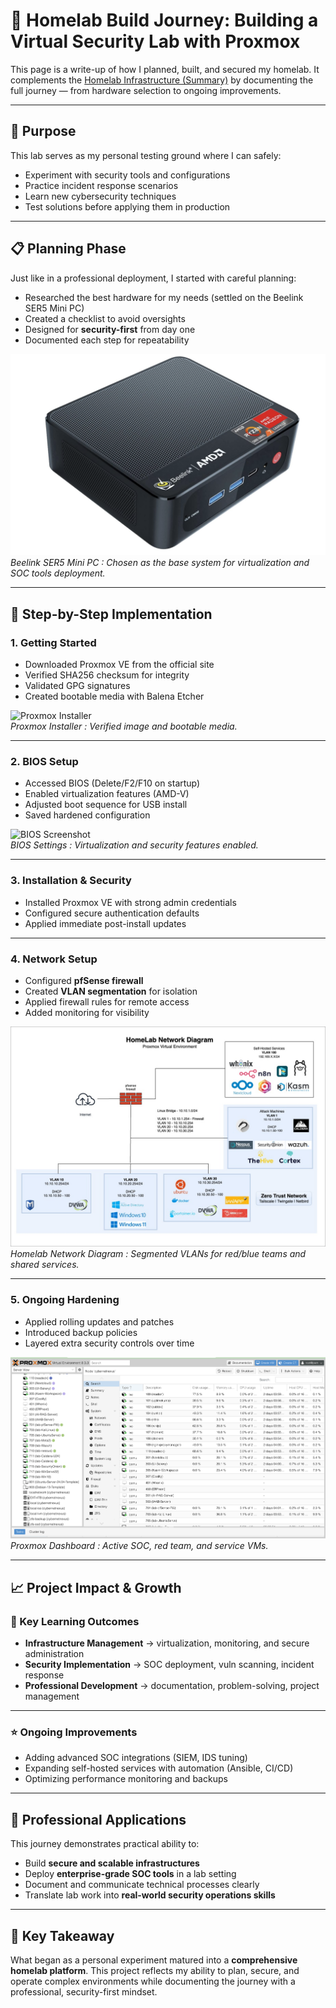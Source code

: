 # 🚀 **Homelab Build Journey: Building a Virtual Security Lab with Proxmox**

This page is a write-up of how I planned, built, and secured my homelab. It complements the [Homelab Infrastructure (Summary)](homelab-infrastructure.md) by documenting the full journey — from hardware selection to ongoing improvements.  

---

## 🎯 Purpose
This lab serves as my personal testing ground where I can safely:
- Experiment with security tools and configurations  
- Practice incident response scenarios  
- Learn new cybersecurity techniques  
- Test solutions before applying them in production  

---

## 📋 **Planning Phase**
Just like in a professional deployment, I started with careful planning:  
- Researched the best hardware for my needs (settled on the Beelink SER5 Mini PC)  
- Created a checklist to avoid oversights  
- Designed for **security-first** from day one  
- Documented each step for repeatability  

![Beelink SER5 Mini PC](../assets/images/Beelink%20SER5%20Mini%20PC.png)
*Beelink SER5 Mini PC : Chosen as the base system for virtualization and SOC tools deployment.* 

---

## 📝 **Step-by-Step Implementation**

### 1. **Getting Started**
- Downloaded Proxmox VE from the official site  
- Verified SHA256 checksum for integrity  
- Validated GPG signatures  
- Created bootable media with Balena Etcher  

![Proxmox Installer](../assets/screenshots/proxmox-install.png)  
*Proxmox Installer : Verified image and bootable media.* 

---

### 2. **BIOS Setup**
- Accessed BIOS (Delete/F2/F10 on startup)  
- Enabled virtualization features (AMD-V)  
- Adjusted boot sequence for USB install  
- Saved hardened configuration  

![BIOS Screenshot](../assets/screenshots/bios-settings.png)  
*BIOS Settings : Virtualization and security features enabled.*  

---

### 3. **Installation & Security**
- Installed Proxmox VE with strong admin credentials  
- Configured secure authentication defaults  
- Applied immediate post-install updates  

---

### 4. **Network Setup**
- Configured **pfSense firewall**  
- Created **VLAN segmentation** for isolation  
- Applied firewall rules for remote access  
- Added monitoring for visibility  

![Network Diagram](../assets/images/HomeLab%20Network%20Diagram-Github.jpg)
*Homelab Network Diagram : Segmented VLANs for red/blue teams and shared services.*


---

### 5. **Ongoing Hardening**
- Applied rolling updates and patches  
- Introduced backup policies  
- Layered extra security controls over time  

![Proxmox Dashboard](../assets/screenshots/Proxmox-Environment.png)  
*Proxmox Dashboard : Active SOC, red team, and service VMs.*  

---

## 📈 **Project Impact & Growth**

### 🧠 Key Learning Outcomes
- **Infrastructure Management** → virtualization, monitoring, and secure administration  
- **Security Implementation** → SOC deployment, vuln scanning, incident response  
- **Professional Development** → documentation, problem-solving, project management  

---

### ⭐ Ongoing Improvements
- Adding advanced SOC integrations (SIEM, IDS tuning)  
- Expanding self-hosted services with automation (Ansible, CI/CD)  
- Optimizing performance monitoring and backups  

---

## 💼 **Professional Applications**
This journey demonstrates practical ability to:  
- Build **secure and scalable infrastructures**  
- Deploy **enterprise-grade SOC tools** in a lab setting  
- Document and communicate technical processes clearly  
- Translate lab work into **real-world security operations skills**  

---

## 📌 **Key Takeaway**
What began as a personal experiment matured into a **comprehensive homelab platform**. This project reflects my ability to plan, secure, and operate complex environments while documenting the journey with a professional, security-first mindset.  
